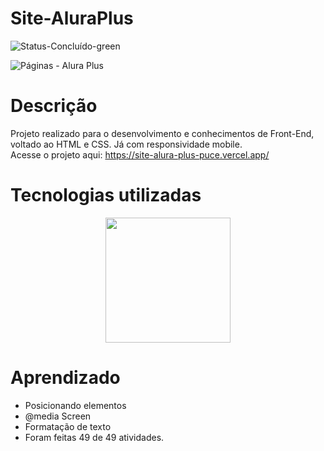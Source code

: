 # Site-AluraPlus
![Status-Concluído-green](https://user-images.githubusercontent.com/93163125/210287743-09caa864-8da5-449e-b864-deb864513652.svg)

![Páginas - Alura Plus](https://user-images.githubusercontent.com/93163125/212211590-39cf95ad-338e-4cf1-9e2f-28a1088da5e8.png)

# Descrição
Projeto realizado para o desenvolvimento e conhecimentos de Front-End, voltado ao HTML e CSS. Já com responsividade mobile.
<br>Acesse o projeto aqui: https://site-alura-plus-puce.vercel.app/

# Tecnologias utilizadas

<div align="center">
<img src="https://user-images.githubusercontent.com/93163125/212203960-8a3f59e4-9ba1-436a-8161-8e3c863f9985.png" width ="200px" />
</div>

# Aprendizado

<ul>
    <li>Posicionando elementos</li>
    <li>@media Screen</li>
    <li>Formatação de texto</li>
    <li>Foram feitas 49 de 49 atividades.</li>
</ul>











